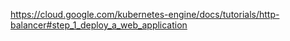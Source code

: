 


https://cloud.google.com/kubernetes-engine/docs/tutorials/http-balancer#step_1_deploy_a_web_application

